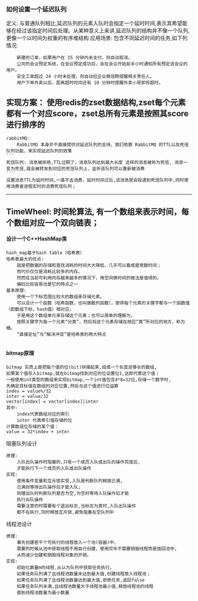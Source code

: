 ### 如何设置一个延迟队列

定义: 
    与普通队列相比,延迟队列的元素入队时会指定一个延时时间,表示其希望能够在经过该指定时间后处理。从某种意义上来讲,延迟队列的结构并不像一个队列,
    更像一个以时间为权重的有序堆结构
应用场景:
    包含不同延迟时间的任务,如下列情况:
```
    新建的订单，如果用户在 15 分钟内未支付，则自动取消。
    公司的会议预定系统，在会议预定成功后，会在会议开始前半小时通知所有预定该会议的用户。
    安全工单超过 24 小时未处理，则自动拉企业微信群提醒相关责任人。
    用户下单外卖以后，距离超时时间还有 10 分钟时提醒外卖小哥即将超时。
``` 
实现方案：
    使用redis的zset数据结构,zset每个元素都有一个对应score，zset总所有元素是按照其score进行排序的
----------------------------------------------------------------------------------------------
    rabbitMQ:
        RabbitMQ 本身并不直接提供对延迟队列的支持，我们依靠 RabbitMQ 的TTL以及死信队列功能，来实现延迟队列的效果
    ```
    死信队列: 消息被拒绝,TTL过期了，消息队列达到最大长度 这样的消息被称为死信, 消息一变为死信,就会被转发到对应的死信队列上，监听该队列可以重新被消费
    ```
    设置消息TTL为延时时间,一直不去消费，延时时间过后,该消息就会投递到死信队列中,同时使用消费者进程实时的消费死信队列；
-------------------------------------------------------------------------------------------------
   TimeWheel:
        时间轮算法, 有一个数组来表示时间，每个数组对应一个双向链表；
-------------------------------------------------------------------------------------------------

#### 设计一个C++HashMap类

```
hash_map基于hash table（哈希表）
哈希表最大的优点: 
    就是把数据的存储和查找消耗的时间大大降低，几乎可以看成是常数时间；
    而代价仅仅是消耗比较多的内存。
    然而在当前可利用内存越来越多的情况下，用空间换时间的做法是值得的。
    编码比较容易也是它的特点之一
基本原理:
    使用一个下标范围比较大的数组来存储元素。
    可以设计一个函数（哈希函数，也叫做散列函数），使得每个元素的关键字都与一个函数值（即数组下标，hash值）相对应，
    于是用这个数组单元来存储这个元素；也可以简单的理解为，
    按照关键字为每一个元素“分类”，然后将这个元素存储在相应“类”所对应的地方，称为桶。 
    “直接定址”与“解决冲突”是哈希表的两大特点
    
```

#### bitmap原理
```
bitmap 实质上是把每个值的位(bit)拼接起来,组成一个长度足够长的数组,
如果某个值存入bitmap,就在bitmap找到对应的位设置位1,这即代表这个值；
一般使用int类型的数组来实现bitmap,一个int值包含4*8=32位,存储一个数字时,
先确定目标值在数组的对应位置,然后与这个值进行位运算
index = value%/32
inter = value/32
vector[index] = vector[index]|inter
其中:
    index代表数组对应的索引
    inter 代表索引值存储的位
计算数组位存储的某个值：
value = 32*index + inter
```
阻塞队列设计
```
原理:
    入队出队操作时阻塞的,只有一个成员入队或出队的操作完成后,
    才能执行下一个成员的入队或出队操作
实现:
    使用条件变量和互斥锁实现,入队是判断队列释放已满,
    已满则等待出队操作后才能入队;
    同理出队时判断队列是否为空,为空时等待入队操作后才能
    执行出队操作
    需要注意的时需要有个退出标志,当标志为真时,入队出队操作
    都不在执行,同时释放互斥锁,避免阻塞在空队列中
```
线程池设计
```
原理:
    事先创建若干个可执行的线程放入一个池(容器)中，
    需要的时候从池中获取线程不用自行创建，使用完毕不需要销毁线程而是放回池中，
    从而减少创建和销毁线程对象的开销。
实现:
    初始化数量m的线程,从认为队列中获取任务执行,
    如果任务队列满了且线程池数量未达到最大值,创建线程放入线程池；
    如果任务队列满了且线程池数量达到最大值,拒绝任务,返回false
    如果任务队列未满,且线程池数量大于线程池最小值,释放线程池的线程
    直到线程池数量为最小数量

```

